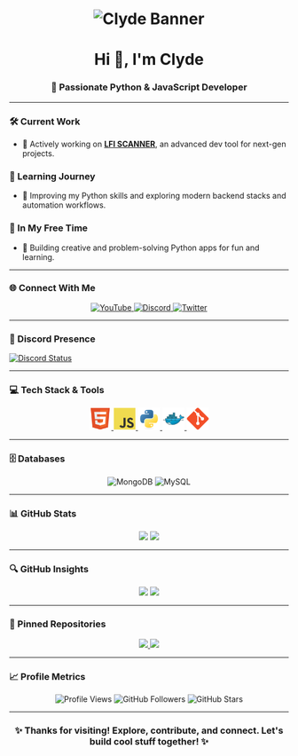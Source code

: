 <h1 align="center">
  <img src="https://www.osinthub.fr/clyde_banner.png" alt="Clyde Banner" />
</h1>

<h1 align="center">Hi 👋, I'm Clyde</h1>
<h3 align="center">🚀 Passionate Python & JavaScript Developer</h3>

---

### 🛠️ Current Work
- 🚧 Actively working on [**LFI SCANNER**](https://github.com/clydedc/lfi-scanner), an advanced dev tool for next-gen projects.

### 🌱 Learning Journey
- 📘 Improving my Python skills and exploring modern backend stacks and automation workflows.

### 🚀 In My Free Time
- 🎯 Building creative and problem-solving Python apps for fun and learning.

---

### 🌐 Connect With Me
<p align="center">
  <a href="https://youtube.com/channel/UC4vJgHvruxP7fq-Fyoegz3A" target="_blank">
    <img src="https://raw.githubusercontent.com/rahuldkjain/github-profile-readme-generator/master/src/images/icons/Social/youtube.svg" alt="YouTube" height="40" width="40" />
  </a>
  <a href="https://discord.gg/4SrGTgkTsq" target="_blank">
    <img src="https://raw.githubusercontent.com/rahuldkjain/github-profile-readme-generator/master/src/images/icons/Social/discord.svg" alt="Discord" height="40" width="40" />
  </a>
  <a href="https://twitter.com/clyde211dsc" target="_blank">
    <img src="https://raw.githubusercontent.com/rahuldkjain/github-profile-readme-generator/master/src/images/icons/Social/twitter.svg" alt="Twitter" height="40" width="40" />
  </a>
</p>

---

### 💬 Discord Presence
[![Discord Status](https://lanyard.cnrad.dev/api/1361691516086517803)](https://discord.com/users/1361691516086517803)

---

### 💻 Tech Stack & Tools
<p align="center">
  <a href="https://www.w3.org/html/" target="_blank">
    <img src="https://raw.githubusercontent.com/devicons/devicon/master/icons/html5/html5-original.svg" alt="HTML5" width="40" height="40" />
  </a>
  <a href="https://developer.mozilla.org/en-US/docs/Web/JavaScript" target="_blank">
    <img src="https://raw.githubusercontent.com/devicons/devicon/master/icons/javascript/javascript-original.svg" alt="JavaScript" width="40" height="40" />
  </a>
  <a href="https://www.python.org" target="_blank">
    <img src="https://raw.githubusercontent.com/devicons/devicon/master/icons/python/python-original.svg" alt="Python" width="40" height="40" />
  </a>
  <a href="https://www.docker.com/" target="_blank">
    <img src="https://raw.githubusercontent.com/devicons/devicon/master/icons/docker/docker-original.svg" alt="Docker" width="40" height="40" />
  </a>
  <a href="https://git-scm.com/" target="_blank">
    <img src="https://raw.githubusercontent.com/devicons/devicon/master/icons/git/git-original.svg" alt="Git" width="40" height="40" />
  </a>
</p>

---

### 🗄️ Databases
<p align="center">
  <img src="https://img.shields.io/badge/MongoDB-4EA94B?style=for-the-badge&logo=mongodb&logoColor=white" alt="MongoDB" />
  <img src="https://img.shields.io/badge/MySQL-4479A1?style=for-the-badge&logo=mysql&logoColor=white" alt="MySQL" />
</p>

---

### 📊 GitHub Stats
<p align="center">
  <img src="https://github-readme-stats.vercel.app/api?username=clydedc&show_icons=true&theme=radical&count_private=true" height="180" />
  <img src="https://github-readme-streak-stats.herokuapp.com?user=clydedc&theme=radical" height="180" />
</p>

---

### 🔍 GitHub Insights
<p align="center">
  <img src="https://github-readme-stats.vercel.app/api/top-langs/?username=clydedc&layout=compact&theme=radical" />
  <img src="https://github-profile-summary-cards.vercel.app/api/cards/profile-details?username=clydedc&theme=radical" />
</p>

---

### 📌 Pinned Repositories
<p align="center">
  <a href="https://github.com/clydedc/OpenSpy" target="_blank">
    <img src="https://github-readme-stats.vercel.app/api/pin/?username=clydedc&repo=OpenSpy&theme=radical" />
  </a>
  <a href="https://github.com/clydedc/rankbot" target="_blank">
    <img src="https://github-readme-stats.vercel.app/api/pin/?username=clydedc&repo=rankbot&theme=radical" />
  </a>
</p>

---

### 📈 Profile Metrics
<p align="center">
  <img src="https://api.visitorbadge.io/api/VisitorHit?user=clydedc&countColor=%23FF0000" alt="Profile Views">
  <img src="https://img.shields.io/github/followers/clydedc?color=FF0000&style=for-the-badge&logo=github&label=Follow" alt="GitHub Followers">
  <img src="https://img.shields.io/github/stars/clydedc?color=FF0000&style=for-the-badge&logo=github&label=Stars" alt="GitHub Stars">
</p>

---

<h3 align="center">✨ Thanks for visiting! Explore, contribute, and connect. Let's build cool stuff together! ✨</h3>
